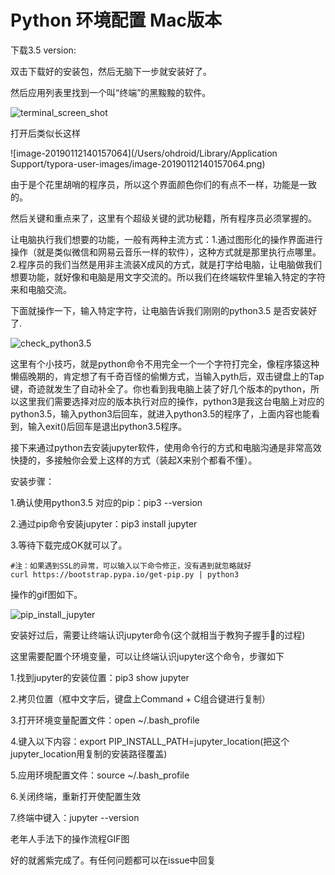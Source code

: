# Python 环境配置 Mac版本

下载3.5 version:

[下载地址]: https://www.python.org/ftp/python/3.5.2/python-3.5.2-macosx10.6.pkg

双击下载好的安装包，然后无脑下一步就安装好了。

然后应用列表里找到一个叫“终端”的黑黢黢的软件。

![terminal_screen_shot](/Users/ohdroid/Documents/girlsInAi/Girls-In-AI/others/pics/ml_day2_mac_os/terminal_screen_shot.png)

打开后类似长这样

![image-20190112140157064](/Users/ohdroid/Library/Application Support/typora-user-images/image-20190112140157064.png)

由于是个花里胡哨的程序员，所以这个界面颜色你们的有点不一样，功能是一致的。

然后关键和重点来了，这里有个超级关键的武功秘籍，所有程序员必须掌握的。

让电脑执行我们想要的功能，一般有两种主流方式：1.通过图形化的操作界面进行操作（就是类似微信和网易云音乐一样的软件），这种方式就是那里执行点哪里。2.程序员的我们当然是用非主流装X成风的方式，就是打字给电脑，让电脑做我们想要功能，就好像和电脑是用文字交流的。所以我们在终端软件里输入特定的字符来和电脑交流。

下面就操作一下，输入特定字符，让电脑告诉我们刚刚的python3.5 是否安装好了.

![check_python3.5](https://raw.githubusercontent.com/ohdroid/Girls-In-AI/master/others/pics/ml_day2_mac_os/check_python3.5.GIF)

这里有个小技巧，就是python命令不用完全一个一个字符打完全，像程序猿这种懒癌晚期的，肯定想了有千奇百怪的偷懒方式，当输入pyth后，双击键盘上的Tap键，奇迹就发生了自动补全了。你也看到我电脑上装了好几个版本的python，所以这里我们需要选择对应的版本执行对应的操作，python3是我这台电脑上对应的python3.5，输入python3后回车，就进入python3.5的程序了，上面内容也能看到，输入exit()后回车是退出python3.5程序。

接下来通过python去安装jupyter软件，使用命令行的方式和电脑沟通是非常高效快捷的，多接触你会爱上这样的方式（装起X来别个都看不懂）。 

安装步骤：

1.确认使用python3.5 对应的pip：pip3 --version

2.通过pip命令安装jupyter：pip3 install jupyter

3.等待下载完成OK就可以了。

```shell
#注：如果遇到SSL的异常，可以输入以下命令修正，没有遇到就忽略就好
curl https://bootstrap.pypa.io/get-pip.py | python3
```

操作的gif图如下。

![pip_install_jupyter](/Users/ohdroid/Desktop/temp/teach/pip_install_jupyter.gif)

安装好过后，需要让终端认识jupyter命令(这个就相当于教狗子握手🤝的过程)

这里需要配置个环境变量，可以让终端认识jupyter这个命令，步骤如下

1.找到jupyter的安装位置：pip3 show jupyter

2.拷贝位置（框中文字后，键盘上Command + C组合键进行复制）

3.打开环境变量配置文件：open ~/.bash_profile

4.键入以下内容：export PIP_INSTALL_PATH=jupyter_location(把这个jupyter_location用复制的安装路径覆盖)

5.应用环境配置文件：source ~/.bash_profile

6.关闭终端，重新打开使配置生效

7.终端中键入：jupyter --version

老年人手法下的操作流程GIF图



好的就酱紫完成了。有任何问题都可以在issue中回复